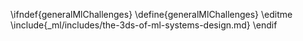 \ifndef{generalMlChallenges}
\define{generalMlChallenges}
\editme
\include{_ml/includes/the-3ds-of-ml-systems-design.md}
\endif
